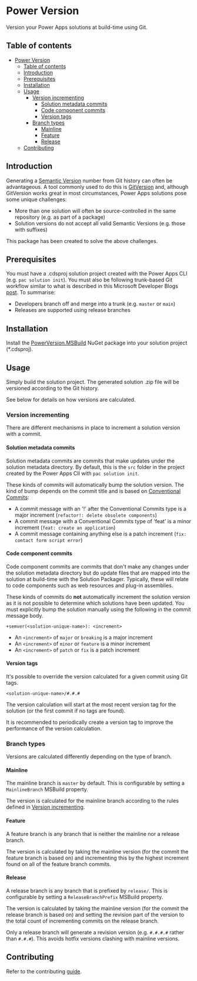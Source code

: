 # Power Version

Version your Power Apps solutions at build-time using Git.

## Table of contents

- [Power Version](#power-version)
  - [Table of contents](#table-of-contents)
  - [Introduction](#introduction)
  - [Prerequisites](#prerequisites)
  - [Installation](#installation)
  - [Usage](#usage)
    - [Version incrementing](#version-incrementing)
      - [Solution metadata commits](#solution-metadata-commits)
      - [Code component commits](#code-component-commits)
      - [Version tags](#version-tags)
    - [Branch types](#branch-types)
      - [Mainline](#mainline)
      - [Feature](#feature)
      - [Release](#release)
  - [Contributing](#contributing)


## Introduction

Generating a [Semantic Version](https://semver.org/) number from Git history can often be advantageous. A tool commonly used to do this is [GitVersion](https://gitversion.net/docs/) and, although GitVersion works great in most circumstances, Power Apps solutions pose some unique challenges:

- More than one solution will often be source-controlled in the same repository (e.g. as part of a package)
- Solution versions do not accept all valid Semantic Versions (e.g. those with suffixes)

This package has been created to solve the above challenges.

## Prerequisites

You must have a .cdsproj solution project created with the Power Apps CLI (e.g. `pac solution init`). You must also be following trunk-based Git workflow similar to what is described in this Microsoft Developer Blogs [post](https://devblogs.microsoft.com/devops/release-flow-how-we-do-branching-on-the-vsts-team/). To summarise:

- Developers branch off and merge into a trunk (e.g. `master` or `main`)
- Releases are supported using release branches

## Installation

Install the [PowerVersion.MSBuild](https://www.nuget.org/packages/PowerVersion.MSBuild) NuGet package into your solution project (*.cdsproj).

## Usage

Simply build the solution project. The generated solution .zip file will be versioned according to the Git history.

See below for details on how versions are calculated.

### Version incrementing

There are different mechanisms in place to increment a solution version with a commit.

#### Solution metadata commits

Solution metadata commits are commits that make updates under the solution metadata directory. By default, this is the `src` folder in the project created by the Power Apps ClI with `pac solution init`.

These kinds of commits will automatically bump the solution version. The kind of bump depends on the commit title and is based on [Conventional Commits](https://www.conventionalcommits.org/en/v1.0.0/):

- A commit message with an '!' after the Conventional Commits type is a major increment (`refactor!: delete obsolete components`)
- A commit message with a Conventional Commits type of 'feat' is a minor increment (`feat: create an application`)
- A commit message containing anything else is a patch increment (`fix: contact form script error`)

#### Code component commits

Code component commits are commits that don't make any changes under the solution metadata directory but do update files that are mapped into the solution at build-time with the Solution Packager. Typically, these will relate to code components such as web resources and plug-in assemblies. 

These kinds of commits do **not** automatically increment the solution version as it is not possible to determine which solutions have been updated. You must explicitly bump the solution manually using the following in the commit message body. 

`+semver(<solution-unique-name>): <increment>`

- An `<increment>` of `major` or `breaking` is a major increment
- An `<increment>` of `minor` or `feature` is a minor increment
- An `<increment>` of `patch` or `fix` is a patch increment

#### Version tags

It's possible to override the version calculated for a given commit using Git tags. 

`<solution-unique-name>/#.#.#`

The version calculation will start at the most recent version tag for the solution (or the first commit if no tags are found).

It is recommended to periodically create a version tag to improve the performance of the version calculation.

### Branch types

Versions are calculated differently depending on the type of branch.

#### Mainline

The mainline branch is `master` by default. This is configurable by setting a `MainlineBranch` MSBuild property.

The version is calculated for the mainline branch according to the rules defined in [Version incrementing](#version-incrementing).

#### Feature

A feature branch is any branch that is neither the mainline nor a release branch.

The version is calculated by taking the mainline version (for the commit the feature branch is based on) and incrementing this by the highest increment found on all of the feature branch commits.

#### Release

A release branch is any branch that is prefixed by `release/`. This is configurable by setting a `ReleaseBranchPrefix` MSBuild property.

The version is calculated by taking the mainline version (for the commit the release branch is based on) and setting the revision part of the version to the total count of incrementing commits on the release branch.

Only a release branch will generate a revision version (e.g. `#.#.#.#` rather than `#.#.#`). This avoids hotfix versions clashing with mainline versions.

## Contributing

Refer to the contributing [guide](./CONTRIBUTING.md).